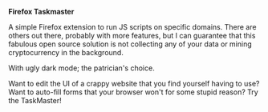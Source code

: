**Firefox Taskmaster**

A simple Firefox extension to run JS scripts on specific domains. There are others out there, probably with more features, but I can guarantee that this fabulous open source solution is not collecting any of your data or mining cryptocurrency in the background.

With ugly dark mode; the patrician's choice.

Want to edit the UI of a crappy website that you find yourself having to use? Want to auto-fill forms that your browser won't for some stupid reason? Try the TaskMaster!

